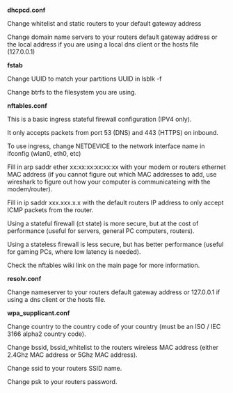 **dhcpcd.conf**

Change whitelist and static routers to your default gateway address

Change domain name servers to your routers default gateway address or the local address if you are using a local dns client or the hosts file (127.0.0.1)

**fstab**

Change UUID to match your partitions UUID in lsblk -f

Change btrfs to the filesystem you are using.

**nftables.conf**

This is a basic ingress stateful firewall configuration (IPV4 only).

It only accepts packets from port 53 (DNS) and 443 (HTTPS) on inbound.

To use ingress, change NETDEVICE to the network interface name in ifconfig (wlan0, eth0, etc)

Fill in arp saddr ether xx:xx:xx:xx:xx:xx with your modem or routers ethernet MAC address (if you cannot figure out which MAC addresses to add, use wireshark to figure out how your computer is communicateing with the modem/router).

Fill in ip saddr xxx.xxx.x.x with the default routers IP address to only accept ICMP packets from the router.

Using a stateful firewall (ct state) is more secure, but at the cost of performance (useful for servers, general PC computers, routers).

Using a stateless firewall is less secure, but has better performance (useful for gaming PCs, where low latency is needed).

Check the nftables wiki link on the main page for more information.

**resolv.conf**

Change nameserver to your routers default gateway address or 127.0.0.1 if using a dns client or the hosts file.

**wpa_supplicant.conf**

Change country to the country code of your country (must be an ISO / IEC 3166 alpha2 country code).

Change bssid, bssid_whitelist to the routers wireless MAC address (either 2.4Ghz MAC address or 5Ghz MAC address).

Change ssid to your routers SSID name.

Change psk to your routers password.
